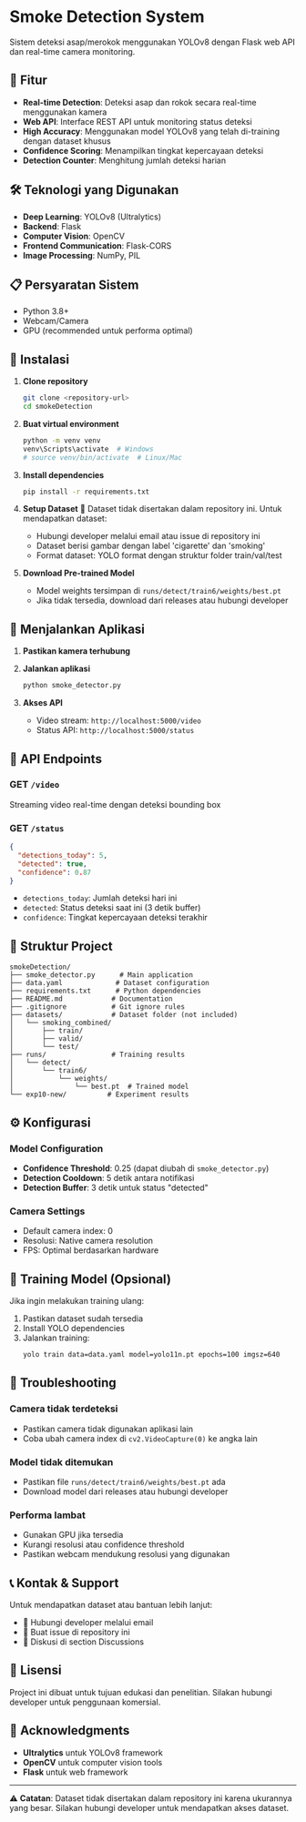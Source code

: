# Smoke Detection System

Sistem deteksi asap/merokok menggunakan YOLOv8 dengan Flask web API dan real-time camera monitoring.

## 🚀 Fitur

- **Real-time Detection**: Deteksi asap dan rokok secara real-time menggunakan kamera
- **Web API**: Interface REST API untuk monitoring status deteksi
- **High Accuracy**: Menggunakan model YOLOv8 yang telah di-training dengan dataset khusus
- **Confidence Scoring**: Menampilkan tingkat kepercayaan deteksi
- **Detection Counter**: Menghitung jumlah deteksi harian

## 🛠️ Teknologi yang Digunakan

- **Deep Learning**: YOLOv8 (Ultralytics)
- **Backend**: Flask
- **Computer Vision**: OpenCV
- **Frontend Communication**: Flask-CORS
- **Image Processing**: NumPy, PIL

## 📋 Persyaratan Sistem

- Python 3.8+
- Webcam/Camera
- GPU (recommended untuk performa optimal)

## 🔧 Instalasi

1. **Clone repository**
   ```bash
   git clone <repository-url>
   cd smokeDetection
   ```

2. **Buat virtual environment**
   ```bash
   python -m venv venv
   venv\Scripts\activate  # Windows
   # source venv/bin/activate  # Linux/Mac
   ```

3. **Install dependencies**
   ```bash
   pip install -r requirements.txt
   ```

4. **Setup Dataset** 📧
   Dataset tidak disertakan dalam repository ini. Untuk mendapatkan dataset:
   - Hubungi developer melalui email atau issue di repository ini
   - Dataset berisi gambar dengan label 'cigarette' dan 'smoking'
   - Format dataset: YOLO format dengan struktur folder train/val/test

5. **Download Pre-trained Model**
   - Model weights tersimpan di `runs/detect/train6/weights/best.pt`
   - Jika tidak tersedia, download dari releases atau hubungi developer

## 🚀 Menjalankan Aplikasi

1. **Pastikan kamera terhubung**

2. **Jalankan aplikasi**
   ```bash
   python smoke_detector.py
   ```

3. **Akses API**
   - Video stream: `http://localhost:5000/video`
   - Status API: `http://localhost:5000/status`

## 📡 API Endpoints

### GET `/video`
Streaming video real-time dengan deteksi bounding box

### GET `/status`
```json
{
  "detections_today": 5,
  "detected": true,
  "confidence": 0.87
}
```

- `detections_today`: Jumlah deteksi hari ini
- `detected`: Status deteksi saat ini (3 detik buffer)
- `confidence`: Tingkat kepercayaan deteksi terakhir

## 📁 Struktur Project

```
smokeDetection/
├── smoke_detector.py      # Main application
├── data.yaml             # Dataset configuration
├── requirements.txt      # Python dependencies
├── README.md            # Documentation
├── .gitignore           # Git ignore rules
├── datasets/            # Dataset folder (not included)
│   └── smoking_combined/
│       ├── train/
│       ├── valid/
│       └── test/
├── runs/                # Training results
│   └── detect/
│       └── train6/
│           └── weights/
│               └── best.pt  # Trained model
└── exp10-new/          # Experiment results
```

## ⚙️ Konfigurasi

### Model Configuration
- **Confidence Threshold**: 0.25 (dapat diubah di `smoke_detector.py`)
- **Detection Cooldown**: 5 detik antara notifikasi
- **Detection Buffer**: 3 detik untuk status "detected"

### Camera Settings
- Default camera index: 0
- Resolusi: Native camera resolution
- FPS: Optimal berdasarkan hardware

## 🔧 Training Model (Opsional)

Jika ingin melakukan training ulang:

1. Pastikan dataset sudah tersedia
2. Install YOLO dependencies
3. Jalankan training:
   ```bash
   yolo train data=data.yaml model=yolo11n.pt epochs=100 imgsz=640
   ```

## 🐛 Troubleshooting

### Camera tidak terdeteksi
- Pastikan camera tidak digunakan aplikasi lain
- Coba ubah camera index di `cv2.VideoCapture(0)` ke angka lain

### Model tidak ditemukan
- Pastikan file `runs/detect/train6/weights/best.pt` ada
- Download model dari releases atau hubungi developer

### Performa lambat
- Gunakan GPU jika tersedia
- Kurangi resolusi atau confidence threshold
- Pastikan webcam mendukung resolusi yang digunakan

## 📞 Kontak & Support

Untuk mendapatkan dataset atau bantuan lebih lanjut:
- 📧 Hubungi developer melalui email
- 🐛 Buat issue di repository ini
- 💬 Diskusi di section Discussions

## 📄 Lisensi

Project ini dibuat untuk tujuan edukasi dan penelitian. Silakan hubungi developer untuk penggunaan komersial.

## 🙏 Acknowledgments

- **Ultralytics** untuk YOLOv8 framework
- **OpenCV** untuk computer vision tools
- **Flask** untuk web framework

---

⚠️ **Catatan**: Dataset tidak disertakan dalam repository ini karena ukurannya yang besar. Silakan hubungi developer untuk mendapatkan akses dataset.
